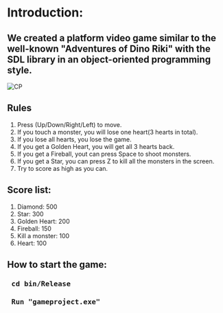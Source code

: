 # Introduction:
## We created a platform video game similar to the well-known "Adventures of Dino Riki" with the SDL library in an object-oriented programming style. <br />
![CP](https://github.com/peterwu-1031/Computer-Programming-Project/assets/56571300/b44b494b-10fc-490b-ae4d-9661c9fc19f9)
## Rules
1. Press (Up/Down/Right/Left) to move.
2. If you touch a monster, you will lose one heart(3 hearts in total).
3. If you lose all hearts, you lose the game.
4. If you get a Golden Heart, you will get all 3 hearts back.
5. If you get a Fireball, yout can press Space to shoot monsters.
6. If you get a Star, you can press Z to kill all the monsters in the screen.
7. Try to score as high as you can.
## Score list:
1. Diamond: 500
2. Star: 300
3. Golden Heart: 200
4. Fireball: 150
5. Kill a monster: 100
6. Heart: 100
## How to start the game:
### <pre> cd bin/Release </pre>
### <pre> Run "gameproject.exe" </pre>
